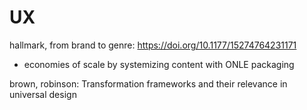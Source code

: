 # UX

hallmark, from brand to genre: https://doi.org/10.1177/15274764231171
  + economies of scale by systemizing content with ONLE packaging

brown, robinson: Transformation frameworks and their relevance in universal design
  
